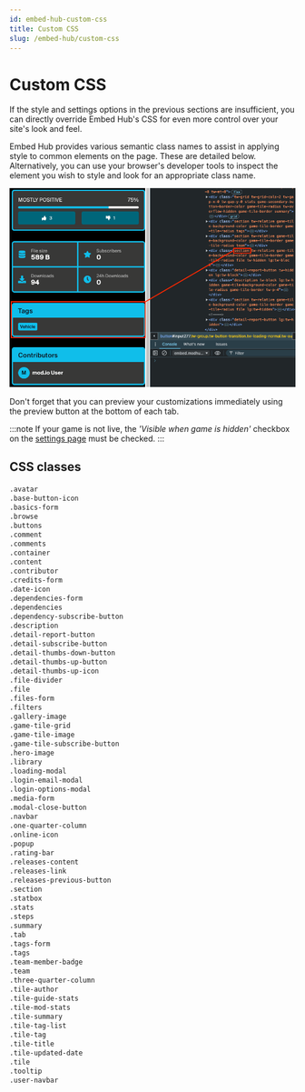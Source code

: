 ```yaml
---
id: embed-hub-custom-css
title: Custom CSS
slug: /embed-hub/custom-css
---
```


# Custom CSS

If the style and settings options in the previous sections are insufficient, you can directly override Embed Hub's CSS for even more control over your site's look and feel.

Embed Hub provides various semantic class names to assist in applying style to common elements on the page. These are detailed below. Alternatively, you can use your browser's developer tools to inspect the element you wish to style and look for an appropriate class name.

![Browser debug window](./img/embed_hub_css.png)

Don't forget that you can preview your customizations immediately using the preview button at the bottom of each tab.

:::note
If your game is not live, the _'Visible when game is hidden'_ checkbox on the [settings page](/embed-hub/settings) must be checked.
:::

## CSS classes
```
.avatar
.base-button-icon
.basics-form
.browse
.buttons
.comment
.comments
.container
.content
.contributor
.credits-form
.date-icon
.dependencies-form
.dependencies
.dependency-subscribe-button
.description
.detail-report-button
.detail-subscribe-button
.detail-thumbs-down-button
.detail-thumbs-up-button
.detail-thumbs-up-icon
.file-divider
.file
.files-form
.filters
.gallery-image
.game-tile-grid
.game-tile-image
.game-tile-subscribe-button
.hero-image
.library
.loading-modal
.login-email-modal
.login-options-modal
.media-form
.modal-close-button
.navbar
.one-quarter-column
.online-icon
.popup
.rating-bar
.releases-content
.releases-link
.releases-previous-button
.section
.statbox
.stats
.steps
.summary
.tab
.tags-form
.tags
.team-member-badge
.team
.three-quarter-column
.tile-author
.tile-guide-stats
.tile-mod-stats
.tile-summary
.tile-tag-list
.tile-tag
.tile-title
.tile-updated-date
.tile
.tooltip
.user-navbar
```
